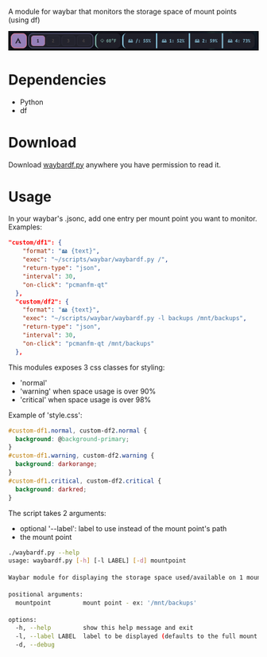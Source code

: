 A module for waybar that monitors the storage space of mount points (using df)

![screenshot](https://raw.githubusercontent.com/clorteau/waybardf/refs/heads/main/screenshot.png)

# Dependencies
- Python
- df
# Download
Download [waybardf.py](https://raw.githubusercontent.com/clorteau/waybardf/refs/heads/main/waybardf.py) anywhere you have permission to read it.
# Usage
In your waybar's .jsonc, add one entry per mount point you want to monitor. Examples:
```json
"custom/df1": {
    "format": "🖴 {text}",
    "exec": "~/scripts/waybar/waybardf.py /",
    "return-type": "json",
    "interval": 30,
    "on-click": "pcmanfm-qt"
  },
  "custom/df2": {
    "format": "🖴 {text}",
    "exec": "~/scripts/waybar/waybardf.py -l backups /mnt/backups",
    "return-type": "json",
    "interval": 30,
    "on-click": "pcmanfm-qt /mnt/backups"
  },
```
This modules exposes 3 css classes for styling:
- 'normal'
- 'warning' when space usage is over 90%
- 'critical' when space usage is over 98%

Example of 'style.css':
```css
#custom-df1.normal, custom-df2.normal {
  background: @background-primary;
}
#custom-df1.warning, custom-df2.warning {
  background: darkorange;
}
#custom-df1.critical, custom-df2.critical {
  background: darkred;
}
```
The script takes 2 arguments:
- optional '--label': label to use instead of the mount point's path
- the mount point
```bash
./waybardf.py --help
usage: waybardf.py [-h] [-l LABEL] [-d] mountpoint

Waybar module for displaying the storage space used/available on 1 mount point

positional arguments:
  mountpoint         mount point - ex: '/mnt/backups'

options:
  -h, --help         show this help message and exit
  -l, --label LABEL  label to be displayed (defaults to the full mount point path)
  -d, --debug
````
